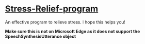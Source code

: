 # [Stress-Relief-program](https://stress-relief-program.krishnakaushik1.repl.co/)
An effective program to relieve stress. I hope this helps you!

 **Make sure this is not on Microsoft Edge as it does not support the SpeechSynthesisUtterance object**
